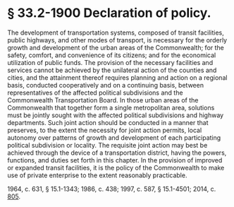 # § 33.2-1900 Declaration of policy.

<p>The development of transportation systems, composed of transit facilities, public highways, and other modes of transport, is necessary for the orderly growth and development of the urban areas of the Commonwealth; for the safety, comfort, and convenience of its citizens; and for the economical utilization of public funds. The provision of the necessary facilities and services cannot be achieved by the unilateral action of the counties and cities, and the attainment thereof requires planning and action on a regional basis, conducted cooperatively and on a continuing basis, between representatives of the affected political subdivisions and the Commonwealth Transportation Board. In those urban areas of the Commonwealth that together form a single metropolitan area, solutions must be jointly sought with the affected political subdivisions and highway departments. Such joint action should be conducted in a manner that preserves, to the extent the necessity for joint action permits, local autonomy over patterns of growth and development of each participating political subdivision or locality. The requisite joint action may best be achieved through the device of a transportation district, having the powers, functions, and duties set forth in this chapter. In the provision of improved or expanded transit facilities, it is the policy of the Commonwealth to make use of private enterprise to the extent reasonably practicable.</p><p>1964, c. 631, § 15.1-1343; 1986, c. 438; 1997, c. 587, § 15.1-4501; 2014, c. <a href='http://lis.virginia.gov/cgi-bin/legp604.exe?141+ful+CHAP0805'>805</a>.</p>